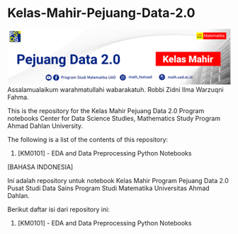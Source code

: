 # Kelas-Mahir-Pejuang-Data-2.0
![](https://github.com/jokoeliyanto/Kelas-Mahir-Pejuang-Data-2.0/blob/main/Gambar/Header%20Kelas%20Mahir.jpg?raw=true)
Assalamualaikum warahmatullahi wabarakatuh.
Robbi Zidni Ilma Warzuqni Fahma.

This is the repository for the Kelas Mahir Pejuang Data 2.0 Program notebooks
Center for Data Science Studies, Mathematics Study Program
Ahmad Dahlan University.

The following is a list of the contents of this repository:
1. [KM0101] - EDA and Data Preprocessing Python Notebooks


[BAHASA INDONESIA]

Ini adalah repository untuk notebook Kelas Mahir Program Pejuang Data 2.0
Pusat Studi Data Sains Program Studi Matematika
Universitas Ahmad Dahlan.

Berikut daftar isi dari repository ini:
1. [KM0101] - EDA and Data Preprocessing Python Notebooks

